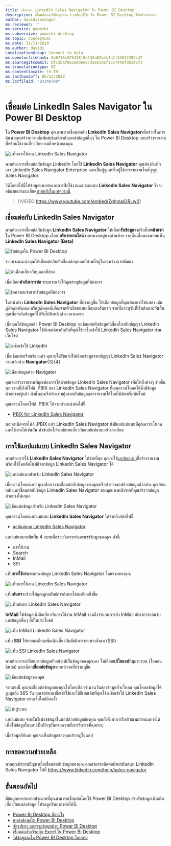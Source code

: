```yaml
---
title: เชื่อมต่อ LinkedIn Sales Navigator ใน Power BI Desktop
description: เชื่อมต่อและใช้ข้อมูลจาก LinkedIn ใน Power BI Desktop ได้อย่างง่ายดาย
author: davidiseminger
ms.reviewer: ''
ms.service: powerbi
ms.subservice: powerbi-desktop
ms.topic: conceptual
ms.date: 11/11/2019
ms.author: davidi
LocalizationGroup: Connect to data
ms.openlocfilehash: 5d6716c575418f8ef33a82b4c4a1f32647494c47
ms.sourcegitcommit: bfc2baf862aade6873501566f13c744efdd146f3
ms.translationtype: HT
ms.contentlocale: th-TH
ms.lasthandoff: 05/13/2020
ms.locfileid: "83348700"
---
```

# <a name="connect-to-linkedin-sales-navigator-in-power-bi-desktop"></a>เชื่อมต่อ LinkedIn Sales Navigator ใน Power BI Desktop

ใน **Power BI Desktop** คุณสามารถเชื่อมต่อกับ **LinkedIn Sales Navigator**เพื่อช่วยในการค้นหาและสร้างความสัมพันธ์เช่นเดียวกับแหล่งข้อมูลอื่นๆ ใน Power BI Desktop และสร้างรายงานที่พร้อมใช้งานเกี่ยวกับความคืบหน้าของคุณ

![แท็บการใช้งาน LinkedIn Sales Navigator](media/desktop-connect-linkedin-sales-navigator/linkedin-sales-navigator-01.png)


หากต้องการเชื่อมต่อกับข้อมูล LinkedIn โดยใช้ **LinkedIn Sales Navigator** คุณต้องมีแพ็กเกจ LinkedIn Sales Navigator Enterprise และเป็นผู้ดูแลหรือผู้ใช้การรายงานในสัญญา Sales Navigator

วิดีโอต่อไปนี้ให้ข้อมูลแบบย่อและการฝึกใช้งานแอปแม่แบบ **LinkedIn Sales Navigator** ซึ่งจะอธิบายอย่างละเอียด[ภายหลังในบทความนี้](#using-the-linkedin-sales-navigator-template-app) 

> [!VIDEO https://www.youtube.com/embed/ZqhmaiORLw0]

## <a name="connect-to-linkedin-sales-navigator"></a>เชื่อมต่อกับ LinkedIn Sales Navigator

หากต้องการเชื่อมต่อกับข้อมูล **LinkedIn Sales Navigator** ให้เลือก**รับข้อมูล**จากริบบิ้น**หน้าแรก** ใน Power BI Desktop เลือก **บริการออนไลน์**จากหมวดหมู่ทางด้านซ้าย จากนั้นเลื่อนลงมาจนเห็น **LinkedIn Sales Navigator (Beta)**

![รับข้อมูลใน Power BI Desktop](media/desktop-connect-linkedin-sales-navigator/linkedin-sales-navigator-02.png)

ระบบจะแนะนำคุณให้เชื่อมต่อกับตัวเชื่อมต่อบุคคลที่สามที่อยู่ในระหว่างการพัฒนา 

![คำเตือนเกี่ยวกับบุคคลที่สาม](media/desktop-connect-linkedin-sales-navigator/linkedin-sales-navigator-03.png)

เมื่อเลือก**ดำเนินการต่อ** ระบบจะแจ้งให้คุณระบุข้อมูลที่ต้องการ

![ข้อความแจ้งสำหรับข้อมูลที่ต้องการ](media/desktop-connect-linkedin-sales-navigator/linkedin-sales-navigator-04.png)


ในหน้าต่าง **LinkedIn Sales Navigator** ที่ปรากฎขึ้น ให้เลือกข้อมูลที่คุณต้องการให้แสดง เช่น *ผู้ติดต่อทั้งหมด* หรือ*ผู้ติดต่อที่เลือก*จากตัวเลือกแบบเลื่อนลงอันแรก จากนั้นระบุวันที่เริ่มต้นและวันสิ้นสุดเพื่อจำกัดข้อมูลที่ได้รับไปยังหน้าต่างเวลาเฉพาะ

เมื่อคุณให้ข้อมูลแล้ว Power BI Desktop จะเชื่อมต่อกับข้อมูลที่เชื่อมโยงกับสัญญา LinkedIn Sales Navigator ใช้อีเมลเดียวกันกับที่คุณใช้ลงชื่อเข้าใช้ LinkedIn Sales Navigator ผ่านเว็บไซต์ 

![ลงชื่อเข้าใช้ LinkedIn](media/desktop-connect-linkedin-sales-navigator/linkedin-sales-navigator-05.png)

เมื่อเชื่อมต่อเรียบร้อยแล้ว คุณจะได้รับแจ้งให้เลือกข้อมูลจากสัญญา LinkedIn Sales Navigator จากหน้าต่าง **Navigator**{3}{4}

![เลือกข้อมูลด้วย Navigator](media/desktop-connect-linkedin-sales-navigator/linkedin-sales-navigator-09.png)

คุณจะสร้างรายงานที่คุณต้องการได้ด้วยข้อมูล LinkedIn Sales Navigator เพื่อให้สิ่งต่างๆ ง่ายขึ้น นอกจากนี้ยังมีไฟล์ .PBIX ของ LinkedIn Sales Navigator ที่คุณดาวน์โหลดได้ซึ่งมีข้อมูลตัวอย่างอยู่แล้ว ดังนั้นคุณจึงทำความคุ้นเคยกับข้อมูลและรายงานได้โดยไม่ต้องเริ่มต้นใหม่

คุณดาวน์โหลดไฟล์ .PBIX ได้จากตำแหน่งต่อไปนี้
* [PBIX for LinkedIn Sales Navigator](service-template-apps-samples.md)

นอกเหนือจากไฟล์ .PBIX แล้ว LinkedIn Sales Navigator ยังมีแอปแม่แบบที่คุณดาวน์โหลดและใช้งานได้เช่นกัน หัวข้อถัดไปจะอธิบายเกี่ยวกับแอปแม่แบบอย่างละเอียด


## <a name="using-the-linkedin-sales-navigator-template-app"></a>การใช้แอปแม่แบบ LinkedIn Sales Navigator

หากต้องการใช้ **LinkedIn Sales Navigator** ให้ง่ายที่สุด คุณจะใช้[แอปแม่แบบ](service-template-apps-overview.md)ที่สร้างรายงานพร้อมใช้โดยอัตโนมัติจากข้อมูล LinkedIn Sales Navigator ได้

![แอปแม่แบบสำหรับ LinkedIn Sales Navigator](media/desktop-connect-linkedin-sales-navigator/linkedin-sales-navigator-10.png)

เมื่อดาวน์โหลดแอป คุณเลือกว่าจะเชื่อมต่อกับข้อมูลของคุณหรือสำรวจแอปด้วยข้อมูลตัวอย่าง คุณย้อนกลับและเชื่อมต่อกับข้อมูล LinkedIn Sales Navigator ของคุณเองหลังจากที่คุณสำรวจข้อมูลตัวอย่างได้เสมอ 

![เชื่อมต่อข้อมูลสำหรับ LinkedIn Sales Navigator](media/desktop-connect-linkedin-sales-navigator/linkedin-sales-navigator-11.png)



คุณดาวน์โหลดแอปแม่แบบ **LinkedIn Sales Navigator** ได้จากลิงก์ต่อไปนี้
* [แอปแม่แบบ LinkedIn Sales Navigator](https://appsource.microsoft.com/en-us/product/power-bi/pbi-contentpacks.linkedin_navigator)

แอปแม่แบบจะมีแท็บ 4 แบบเพื่อช่วยวิเคราะห์และแชร์ข้อมูลของคุณ ดังนี้

* การใช้งาน
* Search
* InMail
* SSI

แท็บ**การใช้งาน**จะแสดงข้อมูล LinkedIn Sales Navigator โดยรวมของคุณ

![แท็บการใช้งาน LinkedIn Sales Navigator](media/desktop-connect-linkedin-sales-navigator/linkedin-sales-navigator-12.png)

แท็บ**ค้นหา**จะช่วยให้คุณดูผลลัพธ์การค้นหาได้ละเอียดยิ่งขึ้น

![แท็บค้นหา LinkedIn Sales Navigator](media/desktop-connect-linkedin-sales-navigator/linkedin-sales-navigator-13.png)

**InMail** ให้ข้อมูลเชิงลึกเกี่ยวกับการใช้งาน InMail รวมถึงจำนวนการส่ง InMail อัตราการยอมรับ และข้อมูลอื่นๆ ที่เป็นประโยชน์

![แท็บ InMail LinkedIn Sales Navigator](media/desktop-connect-linkedin-sales-navigator/linkedin-sales-navigator-14.png)

แท็บ **SSI** ให้รายละเอียดเพิ่มเติมเกี่ยวกับดัชนีการขายทางสังคม (SSI)

![แท็บ SSI LinkedIn Sales Navigator](media/desktop-connect-linkedin-sales-navigator/linkedin-sales-navigator-15.png)

หากต้องการเปลี่ยนจากข้อมูลตัวอย่างปเป็นข้อมูลของคุณเอง ให้เลือก**แก้ไขแอป**ที่มุมขวาบน (ไอคอนดินสอ) และเลือก**เชื่อมต่อข้อมูล**จากหน้าจอที่ปรากฎขึ้น

![เชื่อมต่อข้อมูลของคุณ](media/desktop-connect-linkedin-sales-navigator/linkedin-sales-navigator-16.png)

จากตรงนี้ คุณจะเชื่อมต่อข้อมูลของคุณได้โดยเลือกจำนวนวันของข้อมูลที่จะโหลด คุณโหลดข้อมูลได้สูงสุดถึง 365 วัน คุณจะต้องลงชื่อเข้าใช้และใช้อีเมลเดิมที่คุณใช้ลงชื่อเข้าใช้ LinkedIn Sales Navigator ผ่านเว็บไซต์อีกครั้ง 

![เข้าสู่ระบบ](media/desktop-connect-linkedin-sales-navigator/linkedin-sales-navigator-17.png)

แอปแม่แบบ จากนั้นรีเฟรชข้อมูลในแอปด้วยข้อมูลข้องคุณ คุณยังตั้งค่าการรีเฟรชตามกำหนดการได้เพื่อให้ข้อมูลในแอปเป็นปัจจุบันตามความถี่การรีเฟรชที่คุณระบุ 

เมื่อข้อมูลอัปเดต คุณจะเห็นข้อมูลของคุณปรากฎในแอป

## <a name="getting-help"></a>การขอความช่วยเหลือ

หากคุณประสบปัญหาเมื่อเชื่อมต่อกับข้อมูลของคุณ คุณสามารถติดต่อฝ่ายสนับสนุน LinkedIn Sales Navigator ได้ที่ https://www.linkedin.com/help/sales-navigator 

## <a name="next-steps"></a>ขั้นตอนถัดไป
มีข้อมูลหลากหลายประเภทที่คุณสามารถเชื่อมต่อโดยใช้ Power BI Desktop สำหรับข้อมูลเพิ่มเติมเกี่ยวกับแหล่งข้อมูล โปรดดูทรัพยากรต่อไปนี้:

* [Power BI Desktop คืออะไร](../fundamentals/desktop-what-is-desktop.md)
* [แหล่งข้อมูลใน Power BI Desktop](desktop-data-sources.md)
* [จัดรูปทรง และรวมข้อมูลด้วย Power BI Desktop](desktop-shape-and-combine-data.md)
* [เชื่อมต่อกับเวิร์กบุ๊ก Excel ใน Power BI Desktop](desktop-connect-excel.md)   
* [ใส่ข้อมูลลงใน Power BI Desktop โดยตรง](desktop-enter-data-directly-into-desktop.md)   
